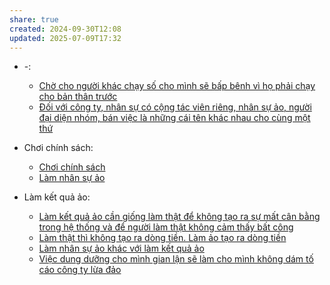 ```yaml
---
share: true
created: 2024-09-30T12:08
updated: 2025-07-09T17:32
---
```

- \-: 
    - [Chờ cho người khác chạy số cho mình sẽ bấp bênh vì họ phải chạy cho bản thân trước](../M%C3%B4%20h%C3%ACnh%20nh%C3%A2n%20s%E1%BB%B1/An%20to%C3%A0n,%20r%E1%BB%A7i%20ro/Ch%E1%BB%9D%20cho%20ng%C6%B0%E1%BB%9Di%20kh%C3%A1c%20ch%E1%BA%A1y%20s%E1%BB%91%20cho%20m%C3%ACnh%20s%E1%BA%BD%20b%E1%BA%A5p%20b%C3%AAnh%20v%C3%AC%20h%E1%BB%8D%20ph%E1%BA%A3i%20ch%E1%BA%A1y%20cho%20b%E1%BA%A3n%20th%C3%A2n%20tr%C6%B0%E1%BB%9Bc.md)
    - [Đối với công ty, nhân sự có cộng tác viên riêng, nhân sự ảo, người đại diện nhóm, bán việc là những cái tên khác nhau cho cùng một thứ](../M%C3%B4%20h%C3%ACnh%20nh%C3%A2n%20s%E1%BB%B1/%C4%90%E1%BB%91i%20v%E1%BB%9Bi%20c%C3%B4ng%20ty,%20nh%C3%A2n%20s%E1%BB%B1%20c%C3%B3%20c%E1%BB%99ng%20t%C3%A1c%20vi%C3%AAn%20ri%C3%AAng,%20nh%C3%A2n%20s%E1%BB%B1%20%E1%BA%A3o,%20ng%C6%B0%E1%BB%9Di%20%C4%91%E1%BA%A1i%20di%E1%BB%87n%20nh%C3%B3m,%20b%C3%A1n%20vi%E1%BB%87c%20l%C3%A0%20nh%E1%BB%AFng%20c%C3%A1i%20t%C3%AAn%20kh%C3%A1c%20nhau%20cho%20c%C3%B9ng%20m%E1%BB%99t%20th%E1%BB%A9.md)

- Chơi chính sách: 
    - [Chơi chính sách](../../%F0%9F%93%90D%E1%BB%B1%20%C3%A1n/Gi%C3%BAp%20nhau%20ki%E1%BA%BFm%20ti%E1%BB%81n/Ch%E1%BA%A1y%20ch%E1%BB%89%20ti%C3%AAu%20cho%20nh%C3%A2n%20vi%C3%AAn%20c%C3%B4ng%20ty/Ch%C6%A1i%20ch%C3%ADnh%20s%C3%A1ch/index.md)
    - [Làm nhân sự ảo](../../%F0%9F%93%90D%E1%BB%B1%20%C3%A1n/Gi%C3%BAp%20nhau%20ki%E1%BA%BFm%20ti%E1%BB%81n/Ch%E1%BA%A1y%20ch%E1%BB%89%20ti%C3%AAu%20cho%20nh%C3%A2n%20vi%C3%AAn%20c%C3%B4ng%20ty/Ch%C6%A1i%20ch%C3%ADnh%20s%C3%A1ch/L%C3%A0m%20nh%C3%A2n%20s%E1%BB%B1%20%E1%BA%A3o/index.md)

- Làm kết quả ảo: 
    - [Làm kết quả ảo cần giống làm thật để không tạo ra sự mất cân bằng trong hệ thống và để người làm thật không cảm thấy bất công](../Ki%E1%BA%BFm%20ti%E1%BB%81n/L%C3%A0m%20thu%C3%AA/L%C3%A0m%20k%E1%BA%BFt%20qu%E1%BA%A3%20%E1%BA%A3o/L%C3%A0m%20k%E1%BA%BFt%20qu%E1%BA%A3%20%E1%BA%A3o%20c%E1%BA%A7n%20gi%E1%BB%91ng%20l%C3%A0m%20th%E1%BA%ADt%20%C4%91%E1%BB%83%20kh%C3%B4ng%20t%E1%BA%A1o%20ra%20s%E1%BB%B1%20m%E1%BA%A5t%20c%C3%A2n%20b%E1%BA%B1ng%20trong%20h%E1%BB%87%20th%E1%BB%91ng%20v%C3%A0%20%C4%91%E1%BB%83%20ng%C6%B0%E1%BB%9Di%20l%C3%A0m%20th%E1%BA%ADt%20kh%C3%B4ng%20c%E1%BA%A3m%20th%E1%BA%A5y%20b%E1%BA%A5t%20c%C3%B4ng.md)
    - [Làm thật thì không tạo ra dòng tiền. Làm ảo tạo ra dòng tiền](../Ki%E1%BA%BFm%20ti%E1%BB%81n/L%C3%A0m%20thu%C3%AA/L%C3%A0m%20k%E1%BA%BFt%20qu%E1%BA%A3%20%E1%BA%A3o/L%C3%A0m%20th%E1%BA%ADt%20th%C3%AC%20kh%C3%B4ng%20t%E1%BA%A1o%20ra%20d%C3%B2ng%20ti%E1%BB%81n.%20L%C3%A0m%20%E1%BA%A3o%20t%E1%BA%A1o%20ra%20d%C3%B2ng%20ti%E1%BB%81n.md)
    - [Làm nhân sự ảo khác với làm kết quả ảo](../Ki%E1%BA%BFm%20ti%E1%BB%81n/L%C3%A0m%20thu%C3%AA/L%C3%A0m%20k%E1%BA%BFt%20qu%E1%BA%A3%20%E1%BA%A3o/L%C3%A0m%20nh%C3%A2n%20s%E1%BB%B1%20%E1%BA%A3o%20kh%C3%A1c%20v%E1%BB%9Bi%20l%C3%A0m%20k%E1%BA%BFt%20qu%E1%BA%A3%20%E1%BA%A3o.md)
    - [Việc dung dưỡng cho mình gian lận sẽ làm cho mình không dám tố cáo công ty lừa đảo](../Ki%E1%BA%BFm%20ti%E1%BB%81n/L%C3%A0m%20thu%C3%AA/L%C3%A0m%20k%E1%BA%BFt%20qu%E1%BA%A3%20%E1%BA%A3o/Vi%E1%BB%87c%20dung%20d%C6%B0%E1%BB%A1ng%20cho%20m%C3%ACnh%20gian%20l%E1%BA%ADn%20s%E1%BA%BD%20l%C3%A0m%20cho%20m%C3%ACnh%20kh%C3%B4ng%20d%C3%A1m%20t%E1%BB%91%20c%C3%A1o%20c%C3%B4ng%20ty%20l%E1%BB%ABa%20%C4%91%E1%BA%A3o.md)


